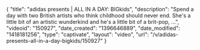 {
    "title": "adidas presents | ALL IN A DAY: BIGkids",
    "description": "Spend a day with two British artists who think childhood should never end. She's a little bit of an artistic wunderkind and he's a little bit of a brit-pop, ...",
    "videoid": "150927",
    "date_created": "1396646889",
    "date_modified": "1418181256",
    "type": "captivate",
    "layout": "video",
    "url": "\/v\/adidas-presents-all-in-a-day-bigkids\/150927"
}